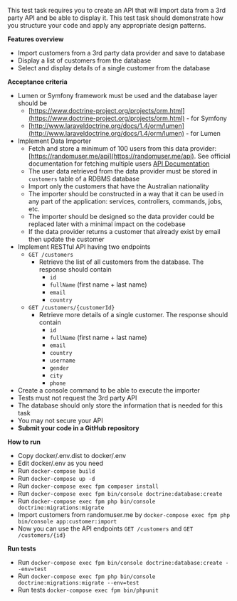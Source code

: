 This test task requires you to create an API that will import data from a 3rd party API and be able to display it. This test task should demonstrate how you structure your code and apply any appropriate design patterns.

**Features overview**

- Import customers from a 3rd party data provider and save to database
- Display a list of customers from the database
- Select and display details of a single customer from the database

**Acceptance criteria**

- Lumen or Symfony framework must be used and the database layer should be
    - [https://www.doctrine-project.org/projects/orm.html](https://www.doctrine-project.org/projects/orm.html) - for Symfony
    - [http://www.laraveldoctrine.org/docs/1.4/orm/lumen](http://www.laraveldoctrine.org/docs/1.4/orm/lumen) - for Lumen
- Implement Data Importer
    - Fetch and store a minimum of 100 users from this data provider: [https://randomuser.me/api](https://randomuser.me/api). See official documentation for fetching multiple users [API Documentation](https://randomuser.me/documentation)
    - The user data retrieved from the data provider must be stored in `customers` table of a RDBMS database
    - Import only the customers that have the Australian nationality
    - The importer should be constructed in a way that it can be used in any part of the application: services, controllers, commands, jobs, etc.
    - The importer should be designed so the data provider could be replaced later with a minimal impact on the codebase
    - If the data provider returns a customer that already exist by email then update the customer
- Implement RESTful API having two endpoints
    - `GET /customers`
        - Retrieve the list of all customers from the database. The response should contain
            - `id`
            - `fullName` (first name + last name)
            - `email`
            - `country`
    - `GET /customers/{customerId}`
        - Retrieve more details of a single customer. The response should contain
            - `id`
            - `fullName` (first name + last name)
            - `email`
            - `country`
            - `username`
            - `gender`
            - `city`
            - `phone`
- Create a console command to be able to execute the importer
- Tests must not request the 3rd party API
- The database should only store the information that is needed for this task
- You may not secure your API
- **Submit your code in a GitHub repository**

**How to run**

- Copy docker/.env.dist to docker/.env
- Edit docker/.env as you need
- Run `docker-compose build`
- Run `docker-compose up -d`
- Run `docker-compose exec fpm composer install`
- Run `docker-compose exec fpm bin/console doctrine:database:create`
- Run `docker-compose exec fpm php bin/console doctrine:migrations:migrate`
- Import customers from randomuser.me by `docker-compose exec fpm php bin/console app:customer:import`
- Now you can use the API endpoints `GET /customers` and `GET /customers/{id}`

**Run tests**

- Run `docker-compose exec fpm bin/console doctrine:database:create --env=test`
- Run `docker-compose exec fpm php bin/console doctrine:migrations:migrate --env=test`
- Run tests `docker-compose exec fpm bin/phpunit`